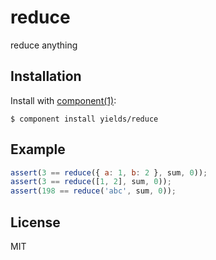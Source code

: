 
# reduce

  reduce anything

## Installation

  Install with [component(1)](http://component.io):

    $ component install yields/reduce

## Example

```js
assert(3 == reduce({ a: 1, b: 2 }, sum, 0));
assert(3 == reduce([1, 2], sum, 0));
assert(198 == reduce('abc', sum, 0));
```

## License

  MIT
